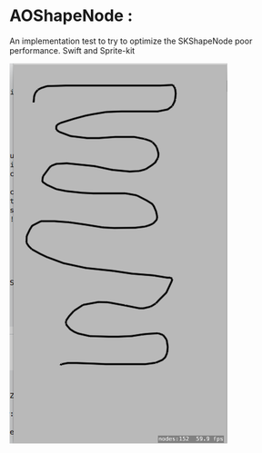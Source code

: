 # AOShapeNode : 

An implementation test to try to optimize the SKShapeNode poor performance. Swift and Sprite-kit

![AOShapeNode demo](https://github.com/aornano/AOShapeNode/blob/master/AOShapeNode/demo.png)

